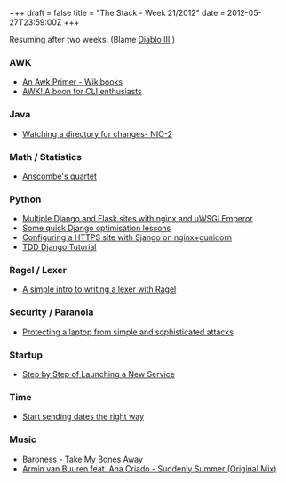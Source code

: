 +++
draft = false
title = "The Stack - Week 21/2012"
date = 2012-05-27T23:59:00Z
+++



Resuming after two weeks. (Blame [Diablo III](http://eu.battle.net/d3/en/).)


### AWK

 - [An Awk Primer - Wikibooks][awkprimer]
 - [AWK! A boon for CLI enthusiasts][awkboon]

[awkprimer]: https://en.wikibooks.org/wiki/An_Awk_Primer
[awkboon]: http://www.think-lamp.com/2008/10/awk-a-boon-for-cli-enthusiasts/

### Java

 - [Watching a directory for changes- NIO-2][watchnio2]

[watchnio2]: https://blogs.oracle.com/thejavatutorials/entry/watching_a_directory_for_changes

### Math / Statistics

 - [Anscombe's quartet][anscombesquartet]

[anscombesquartet]: http://en.wikipedia.org/wiki/Anscombe%27s_quartet

### Python

 - [Multiple Django and Flask sites with nginx and uWSGI Emperor][uwsgiemperor]
 - [Some quick Django optimisation lessons][djangoopt]
 - [Configuring a HTTPS site with Sjango on nginx+gunicorn][djangohttps]
 - [TDD Django Tutorial][tdddjango]

[uwsgiemperor]: http://tghw.com/blog/multiple-django-and-flask-sites-with-nginx-and-uwsgi-emperor
[djangoopt]: https://news.ycombinator.com/item?id=3996185
[djangohttps]: http://ydevel.tumblr.com/post/22850778860/configuring-an-https-site-with-django-on-nginx
[tdddjango]: http://www.tdd-django-tutorial.com/

### Ragel / Lexer

 - [A simple intro to writing a lexer with Ragel][ragelintro]

[ragelintro]: http://thingsaaronmade.com/blog/a-simple-intro-to-writing-a-lexer-with-ragel.html

### Security / Paranoia

 - [Protecting a laptop from simple and sophisticated attacks][protectlaptop]

[protectlaptop]: https://grepular.com/Protecting_a_Laptop_from_Simple_and_Sophisticated_Attacks

### Startup

 - [Step by Step of Launching a New Service][stepnewservice]

[stepnewservice]: http://www.dangrossman.info/2009/07/02/step-by-step-of-launching-a-new-service/

### Time

 - [Start sending dates the right way][dateright]

[dateright]: http://news.ycombinator.com/item?id=4001929

### Music

 - [Baroness - Take My Bones Away](https://www.youtube.com/watch?v=PZKPpeuHvJk)
 - [Armin van Buuren feat. Ana Criado - Suddenly Summer (Original Mix)](https://www.youtube.com/watch?v=Aqx25hfTZeg)